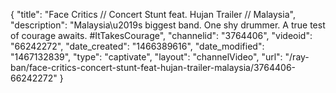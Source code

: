 {
    "title": "Face Critics \/\/  Concert Stunt feat. Hujan Trailer \/\/ Malaysia",
    "description": "Malaysia\u2019s biggest band. One shy drummer. A true test of courage awaits.  #ItTakesCourage",
    "channelid": "3764406",
    "videoid": "66242272",
    "date_created": "1466389616",
    "date_modified": "1467132839",
    "type": "captivate",
    "layout": "channelVideo",
    "url": "\/ray-ban\/face-critics-concert-stunt-feat-hujan-trailer-malaysia\/3764406-66242272"
}